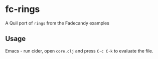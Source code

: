 # fc-rings

A Quil port of `rings` from the Fadecandy examples

## Usage

Emacs - run cider, open `core.clj` and press `C-c C-k` to evaluate the file.
